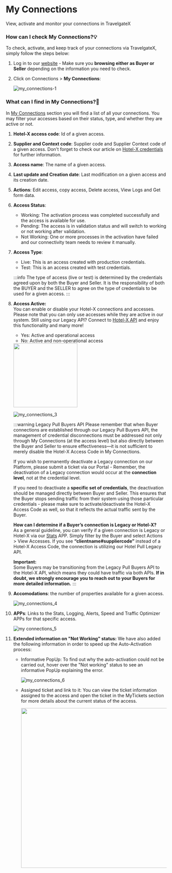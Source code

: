 ﻿---
sidebar_position: 1
---

# My Connections

View, activate and monitor your connections in TravelgateX


### How can I check My Connections?💡
To check, activate, and keep track of your connections via TravelgateX, simply follow the steps below:

1. Log in to our [website](https://www.travelgatex.com/) - Make sure you **browsing either as Buyer or Seller** depending on the information you need to check.

2. Click on Connections > **My Connections**:

	![my_connections-1](https://storage.travelgate.com/kbase/my_connections-1.jpg)

### What can I find in My Connections?🔎
In [My Connections](https://app.travelgatex.com/connections/myconnections) section you will find a list of all your connections. You may filter your accesses based on their status, type, and whether they are active or not.

1. **Hotel-X access code**: Id of a given access.

1. **Supplier and Context code**: Supplier code and Supplier Context code of a given access. Don't forget to check our article on [Hotel-X credentials](/kb/our-products/are-you-a-buyer/getting-started-with-hotel-x-buyers-api/hotel-x-credentials) for further information.

1. **Access name**: The name of a given access.

1. **Last update and Creation date**: Last modification on a given access and its creation date.

1. **Actions**: Edit access, copy access, Delete access, View Logs and Get form data.

1. **Access Status**:
	- Working: The activation process was completed successfully and the access is available for use.
	- Pending: The access is in validation status and will switch to working or not working after validation.
	- Not Working: One or more processes in the activation have failed and our connectivity team needs to review it manually.
1. **Access Type**:
	- Live: This is an access created with production credentials.
	- Test: This is an access created with test credentials.

	:::info
	The type of access (live or test) is determined by the credentials agreed upon by both the Buyer and Seller. It is the responsibility of both the BUYER and the SELLER to agree on the type of credentials to be used for a given access.
	:::

1. **Access Active:**  
	You can enable or disable your Hotel-X connections and accesses. Please note that you can only use accesses while they are active in our system. Still using our Legacy API? Connect to [Hotel-X API](/docs/apis/for-buyers/hotel-x-pull-buyers-api/quickstart) and enjoy this functionality and many more!
	- Yes: Active and operational access
	- No: Active and non-operational access

	<img src="https://storage.travelgate.com/kbase/my_connections_2.jpg" width="200" />

	![my_connections_3](https://storage.travelgate.com/kbase/my_connections_3.jpg)

	:::warning Legacy Pull Buyers API
	Please remember that when Buyer connections are established through our Legacy Pull Buyers API, the management of credential disconnections must be addressed not only through My Connections (at the access level) but also directly between the Buyer and Seller to ensure effectiveness—it is not sufficient to merely disable the Hotel-X Access Code in My Connections.
	
	If you wish to permanently deactivate a Legacy connection on our Platform, please submit a ticket via our Portal - Remember, the deactivation of a Legacy connection would occur at the **connection level**, not at the credential level.  
	
	If you need to deactivate a **specific set of credentials**, the deactivation should be managed directly between Buyer and Seller. This ensures that the Buyer stops sending traffic from their system using those particular credentials - please make sure to activate/deactivate the Hotel-X Access Code as well, so that it reflects the actual traffic sent by the Buyer.
	
	**How can I determine if a Buyer’s connection is Legacy or Hotel-X?**  
	As a general guideline, you can verify if a given connection is Legacy or Hotel-X via our [Stats](/kb/apps/monitoring-apps/stats/stats-connectivity-dashboard) APP. Simply filter by the Buyer and select Actions > View Accesses. If you see **“clientname#suppliercode”** instead of a Hotel-X Access Code, the connection is utilizing our Hotel Pull Legacy API.
	
	**Important:**  
	Some Buyers may be transitioning from the Legacy Pull Buyers API to the Hotel-X API, which means they could have traffic via both APIs. **If in doubt, we strongly encourage you to reach out to your Buyers for more detailed information.**
	:::

2. **Accomodations**: the number of properties available for a given access.

	![my_connections_4](https://storage.travelgate.com/kbase/my_connections_4.jpg)

3. **APPs**: Links to the Stats, Logging, Alerts, Speed and Traffic Optimizer APPs for that specific access.

	![my connections_5](https://storage.travelgate.com/kbase/my_connections_5.jpg)

4. **Extended information on "Not Working" status:**
	We have also added the following information in order to speed up the Auto-Activation process:

	- Informative PopUp: To find out why the auto-activation could not be carried out, hover over the "Not working" status to see an informative PopUp explaining the error.

		![my_connections_6](https://storage.travelgate.com/kbase/my_connections_6.jpg)

	- Assigned ticket and link to it: You can view the ticket information assigned to the access and open the ticket in the MyTickets section for more details about the current status of the access. 

		<img src="https://storage.travelgate.com/kbase/my_connections_7.jpg" width="500" />
